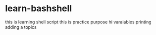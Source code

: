 # learn-bashshell
this is learning shell script
this is practice purpose
hi
varaiables
printing 
adding a topics



